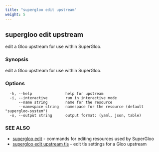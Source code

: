 ```yaml
---
title: "supergloo edit upstream"
weight: 5
---
```

## supergloo edit upstream

edit a Gloo upstream for use within SuperGloo.

### Synopsis

edit a Gloo upstream for use within SuperGloo.

### Options

```
  -h, --help               help for upstream
  -i, --interactive        run in interactive mode
      --name string        name for the resource
      --namespace string   namespace for the resource (default "supergloo-system")
  -o, --output string      output format: (yaml, json, table)
```

### SEE ALSO

* [supergloo edit](../supergloo_edit)	 - commands for editing resources used by SuperGloo
* [supergloo edit upstream tls](../supergloo_edit_upstream_tls)	 - edit tls settings for a Gloo upstream

